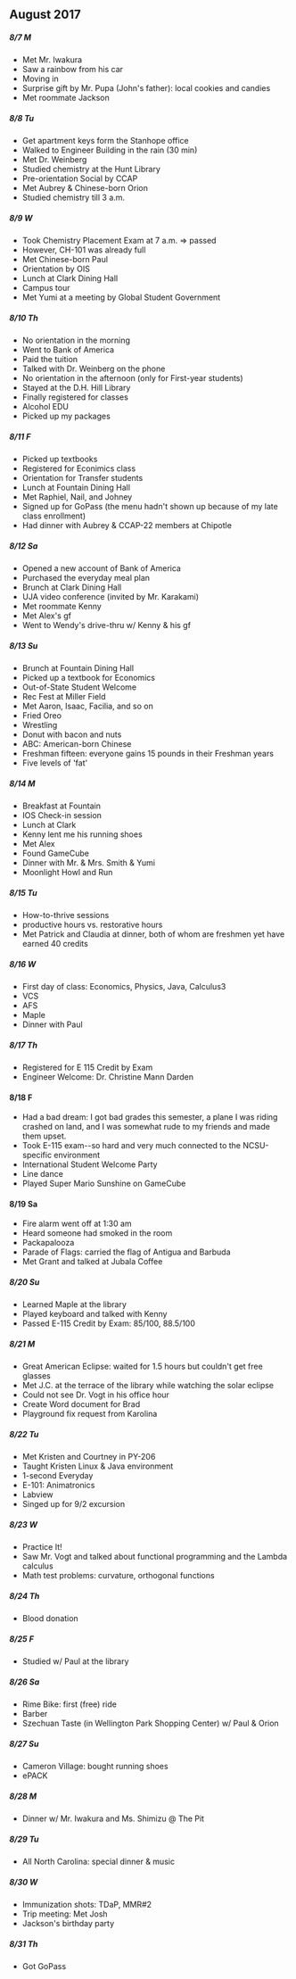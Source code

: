 ## August 2017

##### 8/7 M

- Met Mr. Iwakura
- Saw a rainbow from his car
- Moving in
- Surprise gift by Mr. Pupa (John's father): local cookies and candies
- Met roommate Jackson

##### 8/8 Tu

- Get apartment keys form the Stanhope office
- Walked to Engineer Building in the rain (30 min)
- Met Dr. Weinberg
- Studied chemistry at the Hunt Library
- Pre-orientation Social by CCAP
- Met Aubrey & Chinese-born Orion
- Studied chemistry till 3 a.m.

##### 8/9 W

- Took Chemistry Placement Exam at 7 a.m. => passed
- However, CH-101 was already full
- Met Chinese-born Paul
- Orientation by OIS
- Lunch at Clark Dining Hall
- Campus tour
- Met Yumi at a meeting by Global Student Government

##### 8/10 Th

- No orientation in the morning
- Went to Bank of America
- Paid the tuition
- Talked with Dr. Weinberg on the phone
- No orientation in the afternoon (only for First-year students)
- Stayed at the D.H. Hill Library
- Finally registered for classes
- Alcohol EDU
- Picked up my packages

##### 8/11 F

- Picked up textbooks
- Registered for Econimics class
- Orientation for Transfer students
- Lunch at Fountain Dining Hall
- Met Raphiel, Nail, and Johney
- Signed up for GoPass (the menu hadn't shown up because of my late class enrollment)
- Had dinner with Aubrey & CCAP-22 members at Chipotle

##### 8/12 Sa

- Opened a new account of Bank of America
- Purchased the everyday meal plan
- Brunch at Clark Dining Hall
- UJA video conference (invited by Mr. Karakami)
- Met roommate Kenny
- Met Alex's gf
- Went to Wendy's drive-thru w/ Kenny & his gf

##### 8/13 Su

- Brunch at Fountain Dining Hall
- Picked up a textbook for Economics
- Out-of-State Student Welcome
- Rec Fest at Miller Field
- Met Aaron, Isaac, Facilia, and so on
- Fried Oreo
- Wrestling
- Donut with bacon and nuts
- ABC: American-born Chinese
- Freshman fifteen: everyone gains 15 pounds in their Freshman years
- Five levels of 'fat'

##### 8/14 M

- Breakfast at Fountain
- IOS Check-in session
- Lunch at Clark
- Kenny lent me his running shoes
- Met Alex
- Found GameCube
- Dinner with Mr. & Mrs. Smith & Yumi
- Moonlight Howl and Run

##### 8/15 Tu

- How-to-thrive sessions
- productive hours vs. restorative hours
- Met Patrick and Claudia at dinner, both of whom are freshmen yet have earned 40 credits

##### 8/16 W

- First day of class: Economics, Physics, Java, Calculus3
- VCS
- AFS
- Maple
- Dinner with Paul

##### 8/17 Th

- Registered for E 115 Credit by Exam
- Engineer Welcome: Dr. Christine Mann Darden

#### 8/18 F

- Had a bad dream: I got bad grades this semester, a plane I was riding crashed on land, and I was somewhat rude to my friends and made them upset.
- Took E-115 exam--so hard and very much connected to the NCSU-specific environment
- International Student Welcome Party
- Line dance
- Played Super Mario Sunshine on GameCube

#### 8/19 Sa

- Fire alarm went off at 1:30 am
- Heard someone had smoked in the room
- Packapalooza
- Parade of Flags: carried the flag of Antigua and Barbuda
- Met Grant and talked at Jubala Coffee

##### 8/20 Su

- Learned Maple at the library
- Played keyboard and talked with Kenny
- Passed E-115 Credit by Exam: 85/100, 88.5/100

##### 8/21 M

- Great American Eclipse: waited for 1.5 hours but couldn't get free glasses
- Met J.C. at the terrace of the library while watching the solar eclipse
- Could not see Dr. Vogt in his office hour
- Create Word document for Brad
- Playground fix request from Karolina

##### 8/22 Tu

- Met Kristen and Courtney in PY-206
- Taught Kristen Linux & Java environment
- 1-second Everyday
- E-101: Animatronics
- Labview
- Singed up for 9/2 excursion

##### 8/23 W

- Practice It!
- Saw Mr. Vogt and talked about functional programming and the Lambda calculus
- Math test problems: curvature, orthogonal functions

##### 8/24 Th

- Blood donation

##### 8/25 F

- Studied w/ Paul at the library

##### 8/26 Sa

- Rime Bike: first (free) ride
- Barber
- Szechuan Taste (in Wellington Park Shopping Center) w/ Paul & Orion

##### 8/27 Su

- Cameron Village: bought running shoes
- ePACK

##### 8/28 M

- Dinner w/ Mr. Iwakura and Ms. Shimizu @ The Pit

##### 8/29 Tu

- All North Carolina: special dinner & music

##### 8/30 W

- Immunization shots: TDaP, MMR#2
- Trip meeting: Met Josh
- Jackson's birthday party

##### 8/31 Th

- Got GoPass

